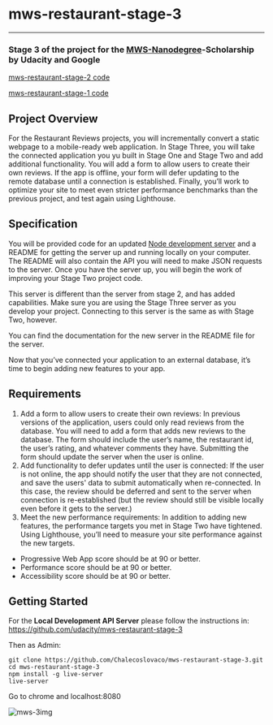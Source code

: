 # mws-restaurant-stage-3

---

### Stage 3 of the project for the [MWS-Nanodegree](https://www.udacity.com/course/mobile-web-specialist-nanodegree--nd024)-Scholarship by Udacity and Google
[mws-restaurant-stage-2 code](https://github.com/Chalecoslovaco/mws-restaurant-stage-2)

[mws-restaurant-stage-1 code](https://github.com/Chalecoslovaco/mws-restaurant-stage-1)

## **Project Overview**
For the Restaurant Reviews projects, you will incrementally convert a static webpage to a mobile-ready web application. In Stage Three, you will take the connected application you yu built in Stage One and Stage Two and add additional functionality. You will add a form to allow users to create their own reviews. If the app is offline, your form will defer updating to the remote database until a connection is established. Finally, you’ll work to optimize your site to meet even stricter performance benchmarks than the previous project, and test again using Lighthouse.

## **Specification**
You will be provided code for an updated [Node development server](https://github.com/udacity/mws-restaurant-stage-3) and a README for getting the server up and running locally on your computer. The README will also contain the API you will need to make JSON requests to the server. Once you have the server up, you will begin the work of improving your Stage Two project code.

This server is different than the server from stage 2, and has added capabilities. Make sure you are using the Stage Three server as you develop your project. Connecting to this server is the same as with Stage Two, however.

You can find the documentation for the new server in the README file for the server.

Now that you’ve connected your application to an external database, it’s time to begin adding new features to your app.

## **Requirements**
1. Add a form to allow users to create their own reviews: In previous versions of the application, users could only read reviews from the database. You will need to add a form that adds new reviews to the database. The form should include the user’s name, the restaurant id, the user’s rating, and whatever comments they have. Submitting the form should update the server when the user is online.
1. Add functionality to defer updates until the user is connected: If the user is not online, the app should notify the user that they are not connected, and save the users' data to submit automatically when re-connected. In this case, the review should be deferred and sent to the server when connection is re-established (but the review should still be visible locally even before it gets to the server.)
1. Meet the new performance requirements: In addition to adding new features, the performance targets you met in Stage Two have tightened. Using Lighthouse, you’ll need to measure your site performance against the new targets.
- Progressive Web App score should be at 90 or better.
- Performance score should be at 90 or better.
- Accessibility score should be at 90 or better.

## **Getting Started**
For the **Local Development API Server** please follow the instructions in: https://github.com/udacity/mws-restaurant-stage-3

Then as Admin:
``` 
git clone https://github.com/Chalecoslovaco/mws-restaurant-stage-3.git
cd mws-restaurant-stage-3
npm install -g live-server
live-server
```

Go to chrome and localhost:8080

![mws-3img](https://i.imgur.com/4rFyLFS.png)